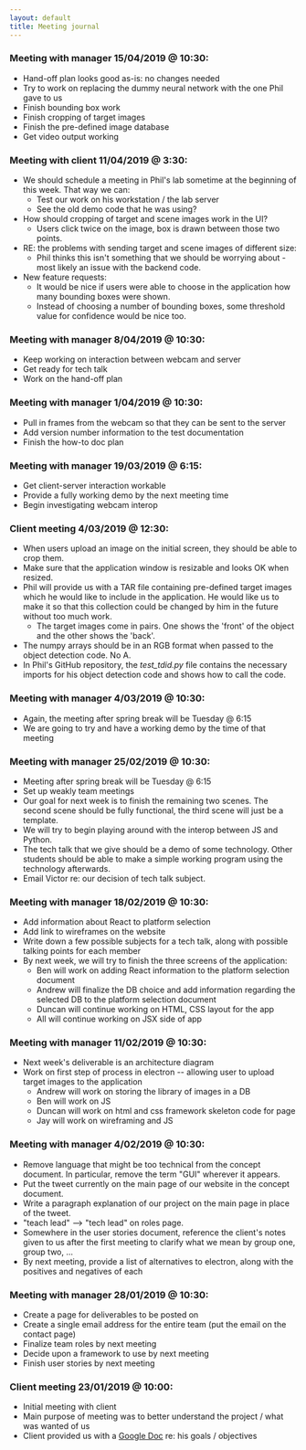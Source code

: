 ```yaml
---
layout: default
title: Meeting journal
---
```


### Meeting with manager 15/04/2019 @ 10:30:
* Hand-off plan looks good as-is: no changes needed
* Try to work on replacing the dummy neural network with the one Phil gave to us
* Finish bounding box work
* Finish cropping of target images
* Finish the pre-defined image database
* Get video output working

### Meeting with client 11/04/2019 @ 3:30:
* We should schedule a meeting in Phil's lab sometime at the beginning of this week. That way we can:
	* Test our work on his workstation / the lab server
	* See the old demo code that he was using?
* How should cropping of target and scene images work in the UI?
	* Users click twice on the image, box is drawn between those two points.
* RE: the problems with sending target and scene images of different size:
	* Phil thinks this isn't something that we should be worrying about - most likely an issue with the backend code.
* New feature requests:
	* It would be nice if users were able to choose in the application how many bounding boxes were shown.
	* Instead of choosing a number of bounding boxes, some threshold value for confidence would be nice too.

### Meeting with manager 8/04/2019 @ 10:30:
* Keep working on interaction between webcam and server
* Get ready for tech talk
* Work on the hand-off plan

### Meeting with manager 1/04/2019 @ 10:30:
* Pull in frames from the webcam so that they can be sent to the server
* Add version number information to the test documentation
* Finish the how-to doc plan

### Meeting with manager 19/03/2019 @ 6:15:
* Get client-server interaction workable
* Provide a fully working demo by the next meeting time
* Begin investigating webcam interop

### Client meeting 4/03/2019 @ 12:30:
* When users upload an image on the initial screen, they should be able to crop them.
* Make sure that the application window is resizable and looks OK when resized.
* Phil will provide us with a TAR file containing pre-defined target images which he would like to include in the application. He would like us to make it so that this collection could be changed by him in the future without too much work.
	* The target images come in pairs. One shows the 'front' of the object and the other shows the 'back'.
* The numpy arrays should be in an RGB format when passed to the object detection code. No A.
* In Phil's GitHub repository, the *test_tdid.py* file contains the necessary imports for his object detection code and shows how to call the code.

### Meeting with manager 4/03/2019 @ 10:30:
* Again, the meeting after spring break will be Tuesday @ 6:15
* We are going to try and have a working demo by the time of that meeting

### Meeting with manager 25/02/2019 @ 10:30:
* Meeting after spring break will be Tuesday @ 6:15
* Set up weakly team meetings
* Our goal for next week is to finish the remaining two scenes. The second scene should be fully functional, the third scene will just be a template.
* We will try to begin playing around with the interop between JS and Python.
* The tech talk that we give should be a demo of some technology. Other students should be able to make a simple working program using the technology afterwards.
* Email Victor re: our decision of tech talk subject.

### Meeting with manager 18/02/2019 @ 10:30:
* Add information about React to platform selection
* Add link to wireframes on the website
* Write down a few possible subjects for a tech talk, along with possible talking points for each member
* By next week, we will try to finish the three screens of the application:
	* Ben will work on adding React information to the platform selection document
	* Andrew will finalize the DB choice and add information regarding the selected DB to the platform selection document
	* Duncan will continue working on HTML, CSS layout for the app
	* All will continue working on JSX side of app

### Meeting with manager 11/02/2019 @ 10:30:
* Next week's deliverable is an architecture diagram
* Work on first step of process in electron -- allowing user to upload target images to the application
  * Andrew will work on storing the library of images in a DB
  * Ben will work on JS
  * Duncan will work on html and css framework skeleton code for page
  * Jay will work on wireframing and JS

### Meeting with manager 4/02/2019 @ 10:30:
* Remove language that might be too technical from the concept document. In particular, remove the term "GUI" wherever it appears.
* Put the tweet currently on the main page of our website in the concept document.
* Write a paragraph explanation of our project on the main page in place of the tweet.
* "teach lead" --> "tech lead" on roles page.
* Somewhere in the user stories document, reference the client's notes given to us after the first meeting to clarify what we mean by group one, group two, ...
* By next meeting, provide a list of alternatives to electron, along with the positives and negatives of each

### Meeting with manager 28/01/2019 @ 10:30:
* Create a page for deliverables to be posted on
* Create a single email address for the entire team (put the email on the contact page)
* Finalize team roles by next meeting
* Decide upon a framework to use by next meeting
* Finish user stories by next meeting

### Client meeting 23/01/2019 @ 10:00:
* Initial meeting with client
* Main purpose of meeting was to better understand the project / what was wanted of us
* Client provided us with a [Google Doc](https://docs.google.com/document/d/1SuK2iHfK2GT1vC27phVbEGJwuZhcH2C2KqzMRWJTTFE/edit) re: his goals / objectives
